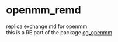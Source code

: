 # openmm_remd
replica exchange md for openmm   
this is a RE part of the package [cg_openmm](https://github.com/lslumass/cg_openmm.git)   
